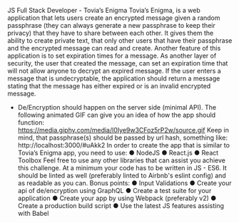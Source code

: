 JS Full Stack Developer - Tovia’s Enigma
Tovia’s Enigma, is a web application that lets users create an encrypted message given a random
passphrase (they can always generate a new passphrase to keep their privacy) that they have to share
between each other.
It gives them the ability to create private text, that only other users that have their passphrase and the
encrypted message can read and create.
Another feature of this application is to set expiration times for a message. As another layer of security,
the user that created the message, can set an expiration time that will not allow anyone to decrypt an
expired message.
If the user enters a message that is undecryptable, the application should return a message stating that
the message has either expired or is an invalid encrypted message.
* De/Encryption should happen on the server side (minimal API).
The following animated GIF can give you an idea of how the app should function:
https://media.giphy.com/media/l0Iye9w3CFoz5rP2w/source.gif
Keep in mind, that passphrase(s) should be passed by url hash, something like:
http://localhost:3000/#uAkk2
In order to create the app that is similar to Tovia’s Enigma app, you need to use:
● NodeJS
● React.js
● React Toolbox
Feel free to use any other libraries that can assist you achieve this challenge.
At a minimum your code has to be written in JS - ES6.
It should be linted as well (preferably linted to Airbnb's eslint config) and as readable as you can.
Bonus points:
● Input Validations
● Create your api of de/encryption using GraphQL
● Create a test suite for your application
● Create your app by using Webpack (preferably v2)
● Create a production build script
● Use the latest JS features assisting with Babel
